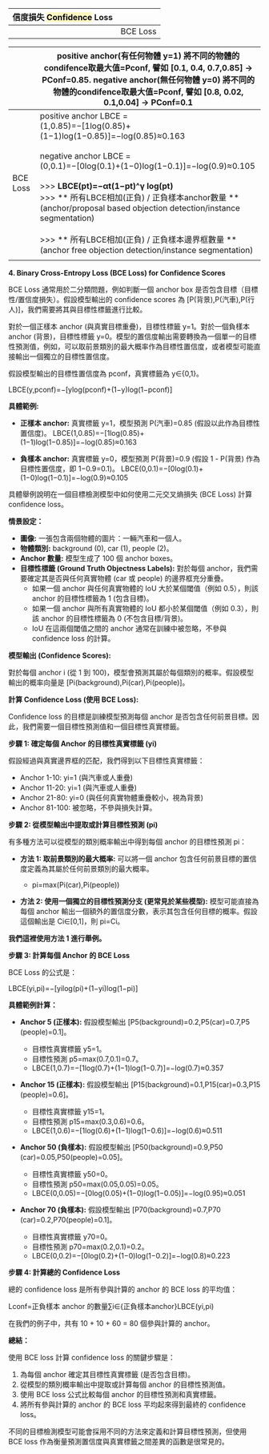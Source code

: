
| 信度損失 <mark style="background: #FFF3A3A6;">Confidence</mark> Loss |          |
| ---------------------------------------------------------------- | -------- |
|                                                                  | BCE Loss |

|          | positive anchor(有任何物體 y=1) 將不同的物體的condifence取最大值=Pconf, 譬如 [0.1, 0.4, 0.7,0.85] ->  PConf=0.85.  negative anchor(無任何物體 y=0) 將不同的物體的condifence取最大值=Pconf, 譬如 [0.8, 0.02, 0.1,0.04] ->  PConf=0.1                                                                                                                                                                                                                                                    |
| -------- | -------------------------------------------------------------------------------------------------------------------------------------------------------------------------------------------------------------------------------------------------------------------------------------------------------------------------------------------------------------------------------------------------------------------------------------------------- |
| BCE Loss | positive anchor LBCE =<br> (1,0.85)=−[1log(0.85)+(1−1)log(1−0.85)]=−log(0.85)≈0.163<br><br>negative anchor LBCE =<br> (0,0.1)=−[0log(0.1)+(1−0)log(1−0.1)]=−log(0.9)≈0.105<br><br>>>>  **LBCE(pt​)=−αt​(1−pt​)^γ log(pt​)**<br>>>>  ** 所有LBCE相加(正負) / 正負樣本anchor數量  **<br>(anchor/proposal based objection detection/instance segmentation)<br><br>>>>  ** 所有LBCE相加(正負) / 正負樣本邊界框數量  **<br>(anchor free objection detection/instance segmentation) |
|          |                                                                                                                                                                                                                                                                                                                                                                                                                                                    |

**4. Binary Cross-Entropy Loss (BCE Loss) for Confidence Scores**

BCE Loss 通常用於二分類問題，例如判斷一個 anchor box 是否包含目標（目標性/置信度損失）。假設模型輸出的 confidence scores 為 [P(背景),P(汽車),P(行人)]，我們需要將其與目標性標籤進行比較。

對於一個正樣本 anchor (與真實目標重疊)，目標性標籤 y=1。對於一個負樣本 anchor (背景)，目標性標籤 y=0。模型的置信度輸出需要轉換為一個單一的目標性預測值，例如，可以取前景類別的最大概率作為目標性置信度，或者模型可能直接輸出一個獨立的目標性置信度。

假設模型輸出的目標性置信度為 pconf​，真實標籤為 y∈{0,1}。

LBCE​(y,pconf​)=−[ylog(pconf​)+(1−y)log(1−pconf​)]

**具體範例:**

- **正樣本 anchor:** 真實標籤 y=1，模型預測 P(汽車)=0.85 (假設以此作為目標性置信度)。 LBCE​(1,0.85)=−[1log(0.85)+(1−1)log(1−0.85)]=−log(0.85)≈0.163
    
- **負樣本 anchor:** 真實標籤 y=0，模型預測 P(背景)=0.9 (假設 1 - P(背景) 作為目標性置信度，即 1−0.9=0.1)。 LBCE​(0,0.1)=−[0log(0.1)+(1−0)log(1−0.1)]=−log(0.9)≈0.105





具體舉例說明在一個目標檢測模型中如何使用二元交叉熵損失 (BCE Loss) 計算 confidence loss。

**情景設定：**

- **圖像:** 一張包含兩個物體的圖片：一輛汽車和一個人。
- **物體類別:** background (0), car (1), people (2)。
- **Anchor 數量:** 模型生成了 100 個 anchor boxes。
- **目標性標籤 (Ground Truth Objectness Labels):** 對於每個 anchor，我們需要確定其是否與任何真實物體 (car 或 people) 的邊界框充分重疊。
    - 如果一個 anchor 與任何真實物體的 IoU 大於某個閾值（例如 0.5），則該 anchor 的目標性標籤為 1 (包含目標)。
    - 如果一個 anchor 與所有真實物體的 IoU 都小於某個閾值（例如 0.3），則該 anchor 的目標性標籤為 0 (不包含目標/背景)。
    - IoU 在這兩個閾值之間的 anchor 通常在訓練中被忽略，不參與 confidence loss 的計算。

**模型輸出 (Confidence Scores):**

對於每個 anchor i (從 1 到 100)，模型會預測其屬於每個類別的概率。假設模型輸出的概率向量是 [Pi​(background),Pi​(car),Pi​(people)]。

**計算 Confidence Loss (使用 BCE Loss):**

Confidence loss 的目標是訓練模型預測每個 anchor 是否包含任何前景目標。因此，我們需要一個目標性預測值和一個目標性真實標籤。

**步驟 1: 確定每個 Anchor 的目標性真實標籤 (yi​)**

假設經過與真實邊界框的匹配，我們得到以下目標性真實標籤：

- Anchor 1-10: yi​=1 (與汽車或人重疊)
- Anchor 11-20: yi​=1 (與汽車或人重疊)
- Anchor 21-80: yi​=0 (與任何真實物體重疊較小，視為背景)
- Anchor 81-100: 被忽略，不參與損失計算。

**步驟 2: 從模型輸出中提取或計算目標性預測 (pi​)**

有多種方法可以從模型的類別概率輸出中得到每個 anchor 的目標性預測 pi​：

- **方法 1: 取前景類別的最大概率:** 可以將一個 anchor 包含任何前景目標的置信度定義為其屬於任何前景類別的最大概率。
    
    - pi​=max(Pi​(car),Pi​(people))
- **方法 2: 使用一個獨立的目標性預測分支 (更常見於某些模型):** 模型可能直接為每個 anchor 輸出一個額外的置信度分數，表示其包含任何目標的概率。假設這個輸出是 Ci​∈[0,1]，則 pi​=Ci​。
    

**我們這裡使用方法 1 進行舉例。**

**步驟 3: 計算每個 Anchor 的 BCE Loss**

BCE Loss 的公式是：

LBCE​(yi​,pi​)=−[yi​log(pi​)+(1−yi​)log(1−pi​)]

**具體範例計算：**

- **Anchor 5 (正樣本):** 假設模型輸出 [P5​(background)=0.2,P5​(car)=0.7,P5​(people)=0.1]。
    
    - 目標性真實標籤 y5​=1。
    - 目標性預測 p5​=max(0.7,0.1)=0.7。
    - LBCE​(1,0.7)=−[1log(0.7)+(1−1)log(1−0.7)]=−log(0.7)≈0.357
- **Anchor 15 (正樣本):** 假設模型輸出 [P15​(background)=0.1,P15​(car)=0.3,P15​(people)=0.6]。
    
    - 目標性真實標籤 y15​=1。
    - 目標性預測 p15​=max(0.3,0.6)=0.6。
    - LBCE​(1,0.6)=−[1log(0.6)+(1−1)log(1−0.6)]=−log(0.6)≈0.511
- **Anchor 50 (負樣本):** 假設模型輸出 [P50​(background)=0.9,P50​(car)=0.05,P50​(people)=0.05]。
    
    - 目標性真實標籤 y50​=0。
    - 目標性預測 p50​=max(0.05,0.05)=0.05。
    - LBCE​(0,0.05)=−[0log(0.05)+(1−0)log(1−0.05)]=−log(0.95)≈0.051
- **Anchor 70 (負樣本):** 假設模型輸出 [P70​(background)=0.7,P70​(car)=0.2,P70​(people)=0.1]。
    
    - 目標性真實標籤 y70​=0。
    - 目標性預測 p70​=max(0.2,0.1)=0.2。
    - LBCE​(0,0.2)=−[0log(0.2)+(1−0)log(1−0.2)]=−log(0.8)≈0.223

**步驟 4: 計算總的 Confidence Loss**

總的 confidence loss 是所有參與計算的 anchor 的 BCE loss 的平均值：

Lconf​=正負樣本 anchor 的數量∑i∈{正負樣本anchor}​LBCE​(yi​,pi​)​

在我們的例子中，共有 10 + 10 + 60 = 80 個參與計算的 anchor。

**總結：**

使用 BCE loss 計算 confidence loss 的關鍵步驟是：

1. 為每個 anchor 確定其目標性真實標籤 (是否包含目標)。
2. 從模型的類別概率輸出中提取或計算每個 anchor 的目標性預測值。
3. 使用 BCE loss 公式比較每個 anchor 的目標性預測和真實標籤。
4. 將所有參與計算的 anchor 的 BCE loss 平均起來得到最終的 confidence loss。

不同的目標檢測模型可能會採用不同的方法來定義和計算目標性預測，但使用 BCE loss 作為衡量預測置信度與真實標籤之間差異的函數是很常見的。